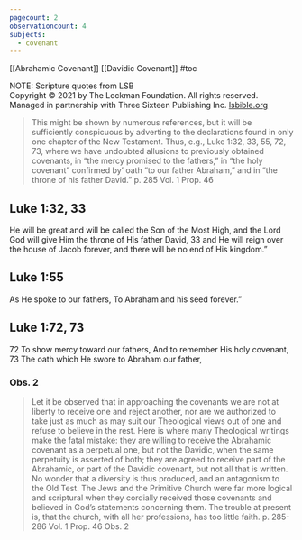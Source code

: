 ```yaml
---
pagecount: 2
observationcount: 4
subjects:
  - covenant
---
```

[[Abrahamic Covenant]]
[[Davidic Covenant]]
#toc

NOTE: Scripture quotes from LSB  
Copyright © 2021 by The Lockman Foundation. All rights reserved.  
Managed in partnership with Three Sixteen Publishing Inc. [lsbible.org](https://www.lsbible.org/)

>This might be shown by numerous references, but it will be sufficiently conspicuous by adverting to the declarations found in only one chapter of the New Testament. Thus, e.g., Luke 1:32, 33, 55, 72, 73, where we have undoubted allusions to previously obtained covenants, in “the mercy promised to the fathers,” in “the holy covenant” confirmed by’ oath “to our father Abraham,” and in “the throne of his father David.”
>p. 285 Vol. 1 Prop. 46

## Luke 1:32, 33
He will be great and will be called the Son of the Most High, and the Lord God will give Him the throne of His father David, 33 and He will reign over the house of Jacob forever, and there will be no end of His kingdom.”

## Luke 1:55
As He spoke to our fathers,
To Abraham and his seed forever.”

## Luke 1:72, 73
72 To show mercy toward our fathers,
And to remember His holy covenant,
73 The oath which He swore to Abraham our father,

### Obs. 2

>Let it be observed that in approaching the covenants we are not at liberty to receive one and reject another, nor are we authorized to take just as much as may suit our Theological views out of one and refuse to believe in the rest. Here is where many Theological writings make the fatal mistake: they are willing to receive the Abrahamic covenant as a perpetual one, but not the Davidic, when the same perpetuity is asserted of both; they are agreed to receive part of the Abrahamic, or part of the Davidic covenant, but not all that is written. No wonder that a diversity is thus produced, and an antagonism to the Old Test. The Jews and the Primitive Church were far more logical and scriptural when they cordially received those covenants and believed in God’s statements concerning them. The trouble at present is, that the church, with all her professions, has too little faith.
>p. 285-286 Vol. 1 Prop. 46 Obs. 2

